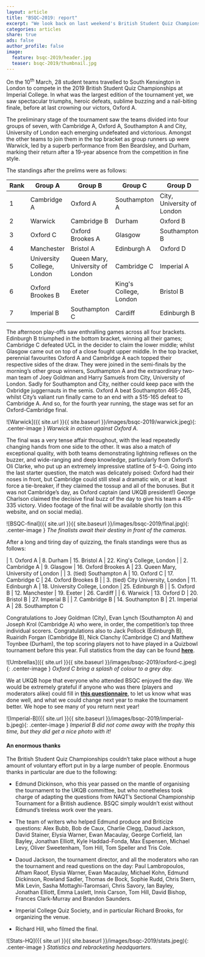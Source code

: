 ```yaml
---
layout: article
title: "BSQC–2019: report"
excerpt: "We look back on last weekend's British Student Quiz Championships."
categories: articles
share: true
ads: false
author_profile: false
image:
  feature: bsqc-2019/header.jpg
  teaser: bsqc-2019/thumbnail.jpg
---
```


On the 10<sup>th</sup> March, 28 student teams travelled to South Kensington in London to compete in the 2019 British Student Quiz Championships at Imperial College. In what was the largest edition of the tournament yet, we saw spectacular triumphs, heroic defeats, sublime buzzing and a nail-biting finale, before at last crowning our victors, Oxford A.

The preliminary stage of the tournament saw the teams divided into four groups of seven, with Cambridge A, Oxford A, Southampton A and City, University of London each emerging undefeated and victorious. Amongst the other teams to join them in the top bracket as group runners up were Warwick, led by a superb performance from Ben Beardsley, and Durham, marking their return after a 19-year absence from the competition in fine style.

The standings after the prelims were as follows:

| Rank | Group A                    | Group B                          | Group C                | Group D                    |
|------|----------------------------|----------------------------------|------------------------|----------------------------|
| 1    | Cambridge A                | Oxford A                         | Southampton A          | City, University of London |
| 2    | Warwick                    | Cambridge B                      | Durham                 | Oxford B                   |
| 3    | Oxford C                   | Oxford Brookes A                 | Glasgow                | Southampton B              |
| 4    | Manchester                 | Bristol A                        | Edinburgh A            | Oxford D                   |
| 5    | University College, London | Queen Mary, University of London | Cambridge C            | Imperial A                 |
| 6    | Oxford Brookes B           | Exeter                           | King's College, London | Bristol B                  |
| 7    | Imperial B                 | Southampton C                    | Cardiff                | Edinburgh B                |

The afternoon play-offs saw enthralling games across all four brackets. Edinburgh B triumphed in the bottom bracket, winning all their games; Cambridge C defeated UCL in the decider to claim the lower middle; whilst Glasgow came out on top of a close fought upper middle. In the top bracket, perennial favourites Oxford A and Cambridge A each topped their respective sides of the draw. They were joined in the semi-finals by the morning’s other group winners, Southampton A and the extraordinary two-man team of Joey Goldman and Harry Samuels from City, University of London. Sadly for Southampton and City, neither could keep pace with the Oxbridge juggernauts in the semis. Oxford A beat Southampton 465-245, whilst City’s valiant run finally came to an end with a 515-165 defeat to Cambridge A. And so, for the fourth year running, the stage was set for an Oxford-Cambridge final.

![Warwick]({{ site.url }}{{ site.baseurl }}/images/bsqc-2019/warwick.jpeg){: .center-image }
*Warwick in action against Oxford A.*

The final was a very tense affair throughout, with the lead repeatedly changing hands from one side to the other. It was also a match of exceptional quality, with both teams demonstrating lightning reflexes on the buzzer, and wide-ranging and deep knowledge, particularly from Oxford’s Oli Clarke, who put up an extremely impressive statline of 5-4-0. Going into the last starter question, the match was delicately poised: Oxford had their noses in front, but Cambridge could still steal a dramatic win, or at least force a tie-breaker, if they claimed the tossup and all of the bonuses. But it was not Cambridge’s day, as Oxford captain (and UKQB president!) George Charlson claimed the decisive final buzz of the day to give his team a 415-335 victory. Video footage of the final will be available shortly (on this website, and on social media).

![BSQC-final]({{ site.url }}{{ site.baseurl }}/images/bsqc-2019/final.jpg){: .center-image }
*The finalists await their destiny in front of the cameras.*

After a long and tiring day of quizzing, the finals standings were thus as follows:


| 1. Oxford A | 8. Durham | 15. Bristol A | 22. King's College, London |
| 2. Cambridge A | 9. Glasgow | 16. Oxford Brookes A | 23. Queen Mary, University of London |
| 3. (tied) Southampton A | 10. Oxford C | 17. Cambridge C | 24. Oxford Brookes B |
| 3. (tied) City University, London | 11. Edinburgh A | 18. University College, London | 25. Edinburgh B |
| 5. Oxford B | 12. Manchester | 19. Exeter | 26. Cardiff |
| 6. Warwick | 13. Oxford D | 20. Bristol B | 27. Imperial B |
| 7. Cambridge B | 14. Southampton B | 21. Imperial A | 28. Southampton C

Congratulations to Joey Goldman (City), Evan Lynch (Southampton A) and Joseph Krol (Cambridge A) who were, in order, the competition’s top three individual scorers. Congratulations also to Jack Pollock (Edinburgh B), Ruairidh Forgan (Cambridge B), Nick Clanchy (Cambridge C) and Matthew Toynbee (Durham), the top scoring players not to have played in a Quizbowl tournament before this year. Full statistics from the day can be found [**here**](http://hsquizbowl.org/db/tournaments/5702/).

![Umbrellas]({{ site.url }}{{ site.baseurl }}/images/bsqc-2019/oxford-c.jpeg){: .center-image }
*Oxford C bring a splash of colour to a grey day.*

We at UKQB hope that everyone who attended BSQC enjoyed the day. We would be extremely grateful if anyone who was there (players and moderators alike) could fill in [**this questionnaire**](https://goo.gl/forms/k6ZQhV2N8yRZpZSO2), to let us know what was done well, and what we could change next year to make the tournament better. We hope to see many of you return next year!

![Imperial-B]({{ site.url }}{{ site.baseurl }}/images/bsqc-2019/imperial-b.jpeg){: .center-image }
*Imperial B did not come away with the trophy this time, but they did get a nice photo with it!*

#### An enormous thanks
The British Student Quiz Championships couldn’t take place without a huge amount of voluntary effort put in by a large number of people. Enormous thanks in particular are due to the following:

- Edmund Dickinson, who this year passed on the mantle of organising the tournament to the UKQB committee, but who nonetheless took charge of adapting the questions from NAQT’s Sectional Championship Tournament for a British audience. BSQC simply wouldn’t exist without Edmund’s tireless work over the years.

- The team of writers who helped Edmund produce and Briticize questions: Alex Bubb, Bob de Caux, Charlie Clegg, Daoud Jackson, David Stainer, Elysia Warner, Ewan Macaulay, George Corfield, Ian Bayley, Jonathan Elliott, Kyle Haddad-Fonda, Max Espensen, Michael Levy, Oliver Sweetenham, Tom Hill, Tom Speller and Tris Cole.

- Daoud Jackson, the tournament director, and all the moderators who ran the tournament and read questions on the day: Paul Lambropoulos, Afham Raoof, Elysia Warner, Ewan Macaulay, Michael Kohn, Edmund Dickinson, Rowland Sadler, Thomas de Bock, Sophie Rudd, Chris Stern, Mik Levin, Sasha Mottaghi-Taromsari, Chris Savory, Ian Bayley, Jonathan Elliott, Emma Laslett, Innis Carson, Tom Hill, David Bishop, Frances Clark-Murray and Brandon Saunders.

- Imperial College Quiz Society, and in particular Richard Brooks, for organizing the venue.

- Richard Hill, who filmed the final.

![Stats-HQ]({{ site.url }}{{ site.baseurl }}/images/bsqc-2019/stats.jpeg){: .center-image }
*Statistics and rebracketing headquarters.*

